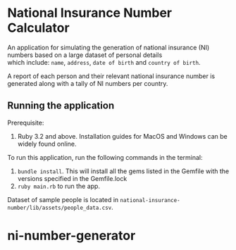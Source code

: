 # National Insurance Number Calculator

An application for simulating the generation of national insurance (NI) numbers based on a large dataset of personal details  
which include: `name`, `address`, `date of birth` and `country of birth`.  

A report of each person and their relevant national insurance number is generated along with a tally of NI numbers per country.


## Running the application

Prerequisite:
1. Ruby 3.2 and above. Installation guides for MacOS and Windows can be widely found online.

To run this application, run the following commands in the terminal:
1. `bundle install`. This will install all the gems listed in the Gemfile with the versions specified in the Gemfile.lock
2. `ruby main.rb` to run the app.

Dataset of sample people is located in
`national-insurance-number/lib/assets/people_data.csv`.
# ni-number-generator
